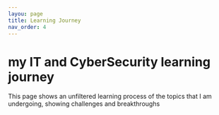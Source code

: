 ```yaml
---
layou: page
title: Learning Journey
nav_order: 4
---
```


# my IT and CyberSecurity learning journey

This page shows an unfiltered learning process of the topics that I am undergoing, showing challenges and breakthroughs

